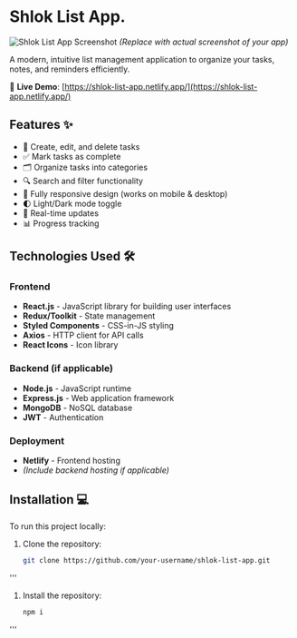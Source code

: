 # Shlok List App. 

![Shlok List App Screenshot](https://via.placeholder.com/800x400?text=Shlok+List+App+Screenshot) 
*(Replace with actual screenshot of your app)*

A modern, intuitive list management application to organize your tasks, notes, and reminders efficiently.

🔗 **Live Demo**: [https://shlok-list-app.netlify.app/](https://shlok-list-app.netlify.app/)

## Features ✨

- 📝 Create, edit, and delete tasks
- ✅ Mark tasks as complete
- 🗂️ Organize tasks into categories
- 🔍 Search and filter functionality
- 📱 Fully responsive design (works on mobile & desktop)
- 🌓 Light/Dark mode toggle
- 🔄 Real-time updates
- 📊 Progress tracking

## Technologies Used 🛠️

### Frontend
- **React.js** - JavaScript library for building user interfaces
- **Redux/Toolkit** - State management
- **Styled Components** - CSS-in-JS styling
- **Axios** - HTTP client for API calls
- **React Icons** - Icon library

### Backend (if applicable)
- **Node.js** - JavaScript runtime
- **Express.js** - Web application framework
- **MongoDB** - NoSQL database
- **JWT** - Authentication

### Deployment
- **Netlify** - Frontend hosting
- *(Include backend hosting if applicable)*

## Installation 💻

To run this project locally:

1. Clone the repository:
   ```bash
   git clone https://github.com/your-username/shlok-list-app.git
'''
1. Install the repository:
   ```bash
   npm i
'''
